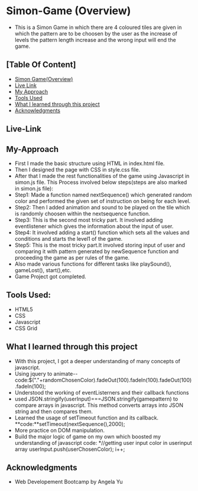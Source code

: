 # Simon-Game (Overview)
- This is a Simon Game in which there are 4 coloured tiles are given in which the pattern are to be choosen by the user as the increase of levels the pattern length increase and the wrong input will end the game.

## [Table Of Content]
- [Simon Game(Overview)](#Siomon-Game)
- [Live Link](#Live-Link)
- [My Approach](#My-Approach)
- [Tools Used](#Tools-Used)
- [What I learned through this project](#What-I-Learned-through-this-project)
- [Acknowledgments](#Acknowledgments)
## Live-Link

## My-Approach
- First I made the basic structure using HTML in index.html file.
- Then I designed the page with CSS in style.css file.
- After that I made the rest functionalities of the game using Javascript in simon.js file. This Process involved below steps(steps are also marked in simon.js file):
- Step1: Made a function named nextSequence() which generated random color and performed the given set of instruction on being for each level.
- Step2: Then I added animation and sound to be played on the tile which is randomly choosen within the nextsequence function.
- Step3: This is the second most tricky part. It involved adding eventlistener which gives the information about the input of user.
- Step4: It involved adding a start() function which sets all the values and conditions and starts the level1 of the game.
- Step5: This is the most tricky part.It involved storing input of user and comparing it with pattern generated by newSequence function and proceeding the game as per rules of the game.
- Also made various functions for different tasks like playSound(), gameLost(), start(),etc.
- Game Project got completed.

## Tools Used:
- HTML5
- CSS
- Javascript
- CSS Grid

## What I learned through this project
- With this project, I got a deeper understanding of many concepts of javascript.
- Using jquery to animate-- code:$("."+randomChosenColor).fadeOut(100).fadeIn(100).fadeOut(100).fadeIn(100);
- Understood the working of eventListerners and their callback functions
- used JSON.stringify(userInput)===JSON.stringify(gamepattern) to compare arrays in javascript. This method converts arrays into JSON string and then compares them.
- Learned the usage of setTimeout function and its callback. **code:**setTimeout(nextSequence(),2000);
- More practice on DOM manipulation.
- Build the major logic of game on my own which boosted my understanding of javascript code: *//getting user input color in userinput array userInput.push(userChosenColor); i++;

## Acknowledgments
- Web Developement Bootcamp by Angela Yu

